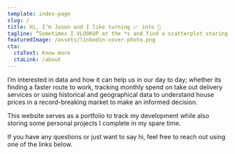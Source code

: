 ```yaml
---
template: index-page
slug: /
title: Hi, I’m Jason and I like turning 📈 into 💎
tagline: “Sometimes I VLOOKUP at the *s and find a scatterplot staring back at me.”
featuredImage: /assets/linkedin-cover-photo.png
cta:
  ctaText: Know more
  ctaLink: /about
---
```

<!--StartFragment-->

I’m interested in data and how it can help us in our day to day; whether its finding a faster route to work, tracking monthly spend on take out delivery services or using historical and geographical data to understand house prices in a record-breaking market to make an informed decision.

This website serves as a portfolio to track my development while also storing some personal projects I complete in my spare time.

If you have any questions or just want to say hi, feel free to reach out using one of the links below.

<!--EndFragment-->
